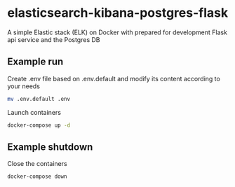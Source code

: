 # elasticsearch-kibana-postgres-flask

A simple Elastic stack (ELK) on Docker with prepared for development Flask api service and the Postgres DB

## Example run

Create .env file based on .env.default and modify its content according to your needs

```sh
mv .env.default .env
```

Launch containers

```sh
docker-compose up -d
```

## Example shutdown

Close the containers

```sh
docker-compose down
```
